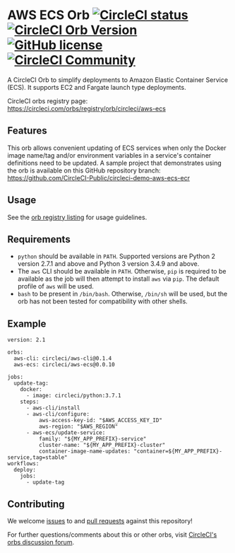 # AWS ECS Orb [![CircleCI status](https://circleci.com/gh/CircleCI-Public/aws-ecs-orb.svg "CircleCI status")](https://circleci.com/gh/CircleCI-Public/aws-ecs-orb) [![CircleCI Orb Version](https://img.shields.io/badge/endpoint.svg?url=https://badges.circleci.io/orb/circleci/aws-ecs)](https://circleci.com/orbs/registry/orb/circleci/aws-ecs) [![GitHub license](https://img.shields.io/badge/license-MIT-blue.svg)](https://raw.githubusercontent.com/CircleCI-Public/aws-ecs-orb/master/LICENSE) [![CircleCI Community](https://img.shields.io/badge/community-CircleCI%20Discuss-343434.svg)](https://discuss.circleci.com/c/ecosystem/orbs)

A CircleCI Orb to simplify deployments to Amazon Elastic Container Service (ECS). It supports EC2 and Fargate launch type deployments.

CircleCI orbs registry page: https://circleci.com/orbs/registry/orb/circleci/aws-ecs

## Features

This orb allows convenient updating of ECS services when only the Docker
image name/tag and/or environment variables in a service's container definitions need to be updated.
A sample project that demonstrates using the orb is available on this GitHub repository branch: https://github.com/CircleCI-Public/circleci-demo-aws-ecs-ecr

## Usage

See the [orb registry listing](http://circleci.com/orbs/registry/orb/circleci/aws-ecs) for usage guidelines.

## Requirements
- `python` should be available in `PATH`. Supported versions are Python 2 version 2.7.1 and above and Python 3 version 3.4.9 and above.
- The `aws` CLI should be available in `PATH`. Otherwise, `pip` is required to be available as the job will then attempt to install `aws` via `pip`. The default profile of `aws` will be used.
- `bash` to be present in `/bin/bash`. Otherwise, `/bin/sh` will be used, but the orb has not been tested for compatibility with other shells.

## Example

```
version: 2.1

orbs:
  aws-cli: circleci/aws-cli@0.1.4
  aws-ecs: circleci/aws-ecs@0.0.10

jobs:
  update-tag:
    docker:
      - image: circleci/python:3.7.1
    steps:
      - aws-cli/install
      - aws-cli/configure:
          aws-access-key-id: "$AWS_ACCESS_KEY_ID"
          aws-region: "$AWS_REGION"
      - aws-ecs/update-service:
          family: "${MY_APP_PREFIX}-service"
          cluster-name: "${MY_APP_PREFIX}-cluster"
          container-image-name-updates: "container=${MY_APP_PREFIX}-service,tag=stable"
workflows:
  deploy:
    jobs:
      - update-tag
```

## Contributing

We welcome [issues](https://github.com/CircleCI-Public/aws-ecs-orb/issues) to and [pull requests](https://github.com/CircleCI-Public/aws-ecs-orb/pulls) against this repository!

For further questions/comments about this or other orbs, visit [CircleCI's orbs discussion forum](https://discuss.circleci.com/c/orbs).

